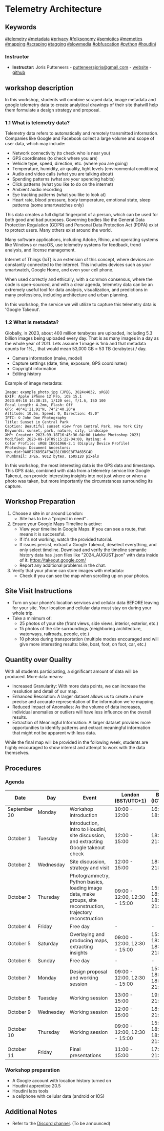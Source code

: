 # Telemetry Architecture

## Keywords

[#telemetry](https://en.wikipedia.org/wiki/Telemetry) 
[#metadata](https://en.wikipedia.org/wiki/Metadata) 
[#privacy](https://en.wikipedia.org/wiki/Privacy) 
[#folksonomy](https://en.wikipedia.org/wiki/Folksonomy) 
[#semiotics](https://en.wikipedia.org/wiki/Semiotics) 
[#memetics](https://en.wikipedia.org/wiki/Memetics) 
[#mapping](https://en.wikipedia.org/wiki/Mapping)
[#scraping](https://en.wikipedia.org/wiki/Web_scraping)
[#tagging](https://en.wikipedia.org/wiki/Tag_(metadata)) 
[#slowmedia](https://en.wikipedia.org/wiki/Slow_media) 
[#obfuscation](https://en.wikipedia.org/wiki/Obfuscation) 
[#python](https://en.wikipedia.org/wiki/Python_(programming_language)) 
[#houdini](https://en.wikipedia.org/wiki/Houdini_(software)) 

### Instructor
- **Instructor:** Joris Putteneers - putteneersjoris@gmail.com - [website](http://putteneersjoris.xyz) - [github](https://github.com/archiGrad/Bartlett_ws_october_2024)


## workshop description

In this workshop, students will combine scraped data, image metadata and google telemetry data to create analytical drawings of their site thatwill help them formulate a design strategy and proposal.

### 1.1 What is telemetry data?

Telemetry data refers to automatically and remotely transmitted information. Companies like Google and Facebook collect a large volume and scope of user data, which may include:

- Network connectivity (to check who is near you)
- GPS coordinates (to check where you are)
- Vehicle type, speed, direction, etc. (where you are going)
- Temperature, humidity, air quality, light levels (environmental conditions)
- Audio and video calls (what you are talking about)
- Spending patterns (what are your spending habits)
- Click patterns (what you like to do on the internet)
- Ambient audio recording
- Eye tracking patterns (what you like to look at) 
- Heart rate, blood pressure, body temperature, emotional state, sleep patterns (some smartwatches only)

This data creates a full digital fingerprint of a person, which can be used for both good and bad purposes. Governing bodies like the General Data Protection Regulation (GDPR) and Personal Data Protection Act (PDPA) exist to protect users. Many others exist around the world.

Many software applications, including Adobe, Rhino, and operating systems like Windows or macOS, use telemetry systems for feedback, trend analysis, and license management.

Internet of Things (IoT) is an extension of this concept, where devices are constantly connected to the internet. This includes devices such as your smartwatch, Google Home, and even your cell phone.

When used correctly and ethically, with a common consensus, where the code is open-sourced, and with a clear agenda, telemetry data can be an extremely useful tool for data analysis, visualization, and predictions in many professions, including architecture and urban planning.

In this workshop, the service we will utilize to capture this telemetry data is 'Google Takeout'.

### 1.2 What is metadata?

Globally, in 2023, about 400 million terabytes are uploaded, including 5.3 billion images being uploaded every day. That is as many images in a day as the whole year of 2011. Lets assume 1 image is 1mb and that metadata counts for 1%, , that would mean  53,000 GB = 53 TB (terabytes) / day.


- Camera information (make, model)
- Capture settings (date, time, exposure, GPS coordinates)
- Copyright information
- Editing history

Example of image metadata:
```
Image: example_photo.jpg (JPEG, 3024x4032, sRGB)
EXIF: Apple iPhone 12 Pro, iOS 15.1
2023:09:18 14:30:15, 1/120 sec, f/1.6, ISO 100
Focal Length: 4.2mm, Flash: Off
GPS: 40°41'21.91"N, 74°2'40.20"W
Altitude: 10.5m, Speed: 0, Direction: 45.0°
IPTC: © John Doe Photography
Title: Sunset in Central Park
Caption: Beautiful sunset view from Central Park, New York City
Keywords: sunset, park, nature, city, landscape
XMP: Created: 2023-09-18T16:45:30-04:00 (Adobe Photoshop 2023)
Modified: 2023-09-19T09:15:22-04:00, Rating: 4
Color Profile: sRGB IEC61966-2.1 (Display Device Profile)
Photoshop: Document Ancestors: xmp.did:9A8B7C6D5E4F3A2B1C0D9E8F7A6B5C4D
Thumbnail: JPEG, 9012 bytes, 160x120 pixels
```

In this workshop, the most interesting data is the GPS data and timestamp. This GPS data, combined with data from a telemetry service like Google Takeout, can provide interesting insights into not just where or when a photo was taken, but more importantly the circumstances surrounding its capture.

## Workshop Preparation

1. Choose a site in or around London:
   - Site has to be a "project in need" .
2. Ensure your Google Maps Timeline is active:
   - View your timeline in Google Maps. If you can see a route, that means it is successful.
   - If it's not working, watch the provided tutorial.
   - If issues persist, extract a Google Takeout, deselect everything, and only select timeline. Download and verify the timeline semantic history data has .json files like "2024_AUGUST.json" with data inside of it. https://takeout.google.com/
   - Report any additional problems in the chat.
3. Verify that your phone can store images with metadata:
   - Check if you can see the map when scrolling up on your photos.

## Site Visit Instructions

- Turn on your phone's location services and cellular data BEFORE leaving for your site. Your location and cellular data must stay on during your whole trip.
- Take a minimum of:
  - 25 photos of your site (front views, side views, interior, exterior, etc.)
  - 15 photos of the site surroundings (neighboring architecture, waterways, railroads, people, etc.)
  - 10 photos during transportation (multiple modes encouraged and will give more interesting results: bike, boat, foot, on foot, car, etc.)

## Quantity over Quality

With all students participating, a significant amount of data will be produced. More data means:
- Increased Granularity: With more data points, we can increase the resolution and detail of our map.
- Enhanced Resolution: A larger dataset allows us to create a more precise and accurate representation of the information we're mapping.
- Reduced Impact of Anomalies: As the volume of data increases, individual anomalies or outliers will have less influence on the overall results.
- Extraction of Meaningful Information: A larger dataset provides more opportunities to identify patterns and extract meaningful information that might not be apparent with less data.

While the final map will be provided in the following week, students are highly encouraged to show interest and attempt to work with the data themselves.

## Procedures

### Agenda
| Date | Day | Event | London (BST/UTC+1) | Bangkok (ICT/UTC+7) | Hours |
|------|-----|-------|---------------------|---------------------|-------|
| September 30 | Monday | Workshop introduction | 10:00 - 12:00 | 16:00 - 18:00 | 2 |
| October 1 | Tuesday | Introduction, intro to Houdini, site discussion, and extracting Google takeout check | 12:00 - 15:00 | 18:00 - 21:00 | 3 |
| October 2 | Wednesday | Site discussion, strategy and visit | 12:00 - 15:00 | 18:00 - 21:00 | 3 |
| October 3 | Thursday | Photogrammetry, Python basics, loading image data, make groups, site reconstruction, trajectory reconstruction | 09:00 - 12:00, 12:30 - 15:00 | 15:00 - 18:00, 18:30 - 21:00 | 5.5 |
| October 4 | Friday | Free day | - | - | 0 |
| October 5 | Saturday | Overlaying and producing maps, extracting insights | 09:00 - 12:00, 12:30 - 15:00 | 15:00 - 18:00, 18:30 - 21:00 | 5.5 |
| October 6 | Sunday | Free day | - | - | 0 |
| October 7 | Monday | Design proposal and working session | 09:00 - 12:00, 12:30 - 15:00 | 15:00 - 18:00, 18:30 - 21:00 | 5.5 |
| October 8 | Tuesday | Working session  | 13:00 - 15:00 | 19:00 - 21:00 | 2 |
| October 9 | Wednesday | Working session | 12:00 - 15:00 | 18:00 - 21:00 | 3 |
| October 10 | Thursday | Working session | 09:00 - 12:00, 12:30 - 15:00 | 15:00 - 18:00, 18:30 - 21:00 | 5.5 |
| October 11 | Friday | Final presentations | 11:00 - 15:00 | 17:00 - 21:00 | 4 |Note: 30-minute lunch breaks are included for full-day sessions, except on October 2nd, 8th, 9th, and 11th.

### Workshop preparation
- A Google account with location history turned on
- Houdini apprentice 20.5
- Houdini labs tools
- a cellphone with cellular data (android or IOS)

## Additional Notes

- Refer to the [Discord channel](https://discord.gg/KjRrH6aC). (To be announced)

